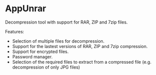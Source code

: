 # AppUnrar
Decompression tool with support for RAR, ZIP and 7zip files.

Features:
  - Selection of multiple files for decompression.
  - Support for the lastest versions of RAR, ZIP and 7zip compression.
  - Support for encrypted files.
  - Password manager.
  - Selection of the required files to extract from a compressed file (e.g. decompression of only JPG files)
  
